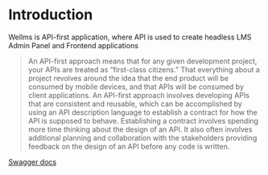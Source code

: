 # Introduction

Wellms is API-first application, where API is used to create headless LMS Admin Panel and Frontend applications

> An API-first approach means that for any given development project, your APIs are treated as “first-class citizens.” That everything about a project revolves around the idea that the end product will be consumed by mobile devices, and that APIs will be consumed by client applications. An API-first approach involves developing APIs that are consistent and reusable, which can be accomplished by using an API description language to establish a contract for how the API is supposed to behave. Establishing a contract involves spending more time thinking about the design of an API. It also often involves additional planning and collaboration with the stakeholders providing feedback on the design of an API before any code is written.

[Swagger docs](https://swagger.io/resources/articles/adopting-an-api-first-approach/)
